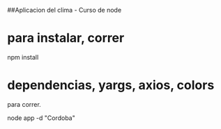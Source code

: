 ##Aplicacion del clima - Curso de node

# para instalar, correr 

npm install

# dependencias, yargs, axios, colors

para correr. 

node app -d "Cordoba"

